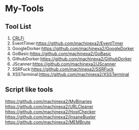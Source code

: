 # My-Tools
## Tool List
1. [CRLFi](https://github.com/machinexa2/CRLFi)
2. EventTimer:https://github.com/machinexa2/EventTimer
3. GoogleDorker:https://github.com/machinexa2/GoogleDorker
4. GoBasic:https://github.com/machinexa2/GoBasic
5. GithubDorker:https://github.com/machinexa2/GithubDorker
6. JScanner:https://github.com/machinexa2/JScanner
7. SSRFuck:https://github.com/machinexa2/SSRFuck
8. XSSTerminal:https://github.com/machinexa2/XSSTerminal

## Script like tools
https://github.com/machinexa2/MyBinaries
https://github.com/machinexa2/URLCleaner
https://github.com/machinexa2/HostChecker
https://github.com/machinexa2/InsaneBuster
https://github.com/machinexa2/MEMBrute
